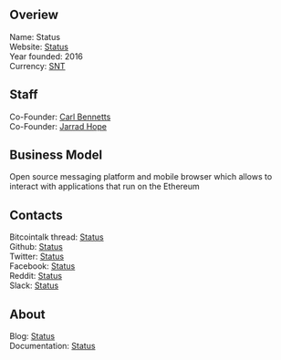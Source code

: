 ## Overiew
Name: Status  
Website: [Status](https://status.im/)  
Year founded: 2016  
Currency: [SNT](https://coinmarketcap.com/assets/status/)  
## Staff
Co-Founder: [Carl Bennetts](../people/carl_bennetts.md)  
Co-Founder: [Jarrad Hope](../people/jarrad_hope.md)  
## Business Model
Open source messaging platform and mobile browser which allows to interact with applications that run on the Ethereum
## Contacts
Bitcointalk thread: [Status](https://bitcointalk.org/index.php?topic=1960733.0)  
Github: [Status](https://github.com/status-im)  
Twitter: [Status](https://twitter.com/ethstatus)  
Facebook: [Status](https://www.facebook.com/ethstatus)  
Reddit: [Status](https://www.reddit.com/r/statusim/)  
Slack: [Status](https://slack.status.im/)  
## About
Blog: [Status](https://blog.status.im/)  
Documentation: [Status](https://wiki.status.im/)  
